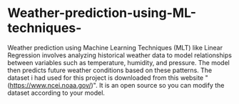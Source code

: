 # Weather-prediction-using-ML-techniques-
Weather prediction using Machine Learning Techniques (MLT) like Linear Regression involves analyzing historical weather data to model relationships between variables such as temperature, humidity, and pressure. The model then predicts future weather conditions based on these patterns.
The dataset i had used for this project is downloaded from this website "(https://www.ncei.noaa.gov/)". It is an open source so you can modify the dataset according to your model.
